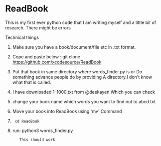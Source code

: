 # ReadBook
This is my first ever python code that I 
am writing myself and a little bit of research.
There might be errors

Technical things
1. Make sure you have a book/document/file etc in 
.txt format.

2. Cope and paste below :
git clone https://github.com/xcodesource/ReadBook

3. Put that book in same directory where 
words_finder.py is
          or 
Do something advance people do by providing
A directory.I don't know what that is called.

4. I have downloaded 1-1000.txt from @deekayen
Which you can check 

5. change your book name which words you
want to find out to abcd.txt 

6. Move your book into ReadBook using 'mv' 
Command

7. 
        cd ReadBook

8. run: 
      python3 words_finder.py

          This should work
